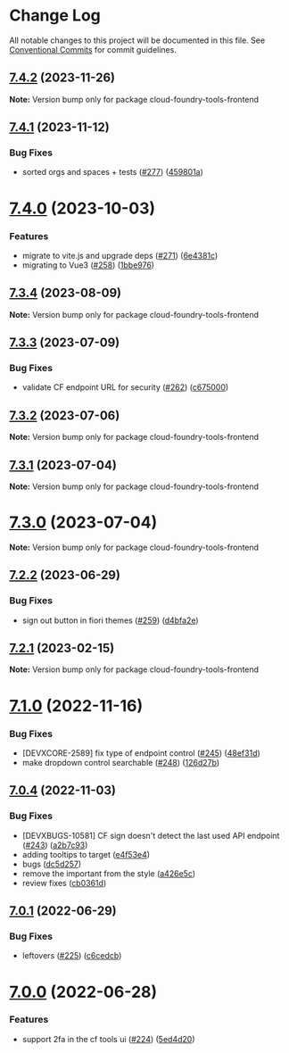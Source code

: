 # Change Log

All notable changes to this project will be documented in this file.
See [Conventional Commits](https://conventionalcommits.org) for commit guidelines.

## [7.4.2](https://github.com/SAP/cloud-foundry-tools/compare/v7.4.1...v7.4.2) (2023-11-26)

**Note:** Version bump only for package cloud-foundry-tools-frontend

## [7.4.1](https://github.com/SAP/cloud-foundry-tools/compare/v7.4.0...v7.4.1) (2023-11-12)

### Bug Fixes

- sorted orgs and spaces + tests ([#277](https://github.com/SAP/cloud-foundry-tools/issues/277)) ([459801a](https://github.com/SAP/cloud-foundry-tools/commit/459801a3bd2a8bb796fef4a3e0fcb6a74d9ab9f6))

# [7.4.0](https://github.com/SAP/cloud-foundry-tools/compare/v7.3.4...v7.4.0) (2023-10-03)

### Features

- migrate to vite.js and upgrade deps ([#271](https://github.com/SAP/cloud-foundry-tools/issues/271)) ([6e4381c](https://github.com/SAP/cloud-foundry-tools/commit/6e4381cd889da81424da5ce0e11bd5b78b15121c))
- migrating to Vue3 ([#258](https://github.com/SAP/cloud-foundry-tools/issues/258)) ([1bbe976](https://github.com/SAP/cloud-foundry-tools/commit/1bbe9764f3af8989d15cd5ba48cb706fc97c83d3))

## [7.3.4](https://github.com/SAP/cloud-foundry-tools/compare/v7.3.3...v7.3.4) (2023-08-09)

**Note:** Version bump only for package cloud-foundry-tools-frontend

## [7.3.3](https://github.com/SAP/cloud-foundry-tools/compare/v7.3.2...v7.3.3) (2023-07-09)

### Bug Fixes

- validate CF endpoint URL for security ([#262](https://github.com/SAP/cloud-foundry-tools/issues/262)) ([c675000](https://github.com/SAP/cloud-foundry-tools/commit/c675000514ced213ff21f6c4534161435b2ce794))

## [7.3.2](https://github.com/SAP/cloud-foundry-tools/compare/v7.3.1...v7.3.2) (2023-07-06)

**Note:** Version bump only for package cloud-foundry-tools-frontend

## [7.3.1](https://github.com/SAP/cloud-foundry-tools/compare/v7.3.0...v7.3.1) (2023-07-04)

**Note:** Version bump only for package cloud-foundry-tools-frontend

# [7.3.0](https://github.com/SAP/cloud-foundry-tools/compare/v7.2.2...v7.3.0) (2023-07-04)

**Note:** Version bump only for package cloud-foundry-tools-frontend

## [7.2.2](https://github.com/SAP/cloud-foundry-tools/compare/v7.2.1...v7.2.2) (2023-06-29)

### Bug Fixes

- sign out button in fiori themes ([#259](https://github.com/SAP/cloud-foundry-tools/issues/259)) ([d4bfa2e](https://github.com/SAP/cloud-foundry-tools/commit/d4bfa2e4d8f0dd6e130ca7a8f1865fffd7ece3d5))

## [7.2.1](https://github.com/sap-staging/cloud-foundry-tools/compare/v7.2.0...v7.2.1) (2023-02-15)

**Note:** Version bump only for package cloud-foundry-tools-frontend

# [7.1.0](https://github.com/sap-staging/cloud-foundry-tools/compare/v7.0.4...v7.1.0) (2022-11-16)

### Bug Fixes

- [DEVXCORE-2589] fix type of endpoint control ([#245](https://github.com/sap-staging/cloud-foundry-tools/issues/245)) ([48ef31d](https://github.com/sap-staging/cloud-foundry-tools/commit/48ef31dc61478bd56190edfc14c3587111732a74))
- make dropdown control searchable ([#248](https://github.com/sap-staging/cloud-foundry-tools/issues/248)) ([126d27b](https://github.com/sap-staging/cloud-foundry-tools/commit/126d27b7c24da77fc91bf3fac7b59e771a9e5c74))

## [7.0.4](https://github.com/sap-staging/cloud-foundry-tools/compare/v7.0.1...v7.0.4) (2022-11-03)

### Bug Fixes

- [DEVXBUGS-10581] CF sign doesn't detect the last used API endpoint ([#243](https://github.com/sap-staging/cloud-foundry-tools/issues/243)) ([a2b7c93](https://github.com/sap-staging/cloud-foundry-tools/commit/a2b7c93b24db17bd292d6b30dfc3310f67680d47))
- adding tooltips to target ([e4f53e4](https://github.com/sap-staging/cloud-foundry-tools/commit/e4f53e4009971ef61f1b5305fcba4b784fb3d5dd))
- bugs ([dc5d257](https://github.com/sap-staging/cloud-foundry-tools/commit/dc5d2574c86d1f9b1bca01ea44983c1e97151988))
- remove the important from the style ([a426e5c](https://github.com/sap-staging/cloud-foundry-tools/commit/a426e5cb88df128c623c08dc4cedfcc98d9376a6))
- review fixes ([cb0361d](https://github.com/sap-staging/cloud-foundry-tools/commit/cb0361d25817a06fbe8379e583f9cbda6eb2fa05))

## [7.0.1](https://github.com/SAP/cloud-foundry-tools/compare/v7.0.0...v7.0.1) (2022-06-29)

### Bug Fixes

- leftovers ([#225](https://github.com/SAP/cloud-foundry-tools/issues/225)) ([c6cedcb](https://github.com/SAP/cloud-foundry-tools/commit/c6cedcb0a67f40f3040d258b442128cb19fc70cf))

# [7.0.0](https://github.com/SAP/cloud-foundry-tools/compare/v6.5.0...v7.0.0) (2022-06-28)

### Features

- support 2fa in the cf tools ui ([#224](https://github.com/SAP/cloud-foundry-tools/issues/224)) ([5ed4d20](https://github.com/SAP/cloud-foundry-tools/commit/5ed4d20a88b86df180cf98db3dbf615e5e20ddda))
